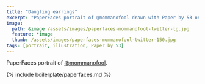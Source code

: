 ```yaml
---
title: "Dangling earrings"
excerpt: "PaperFaces portrait of @mommanofool drawn with Paper by 53 on an iPad."
image: 
  path: &image /assets/images/paperfaces-mommanofool-twitter-lg.jpg 
  feature: *image
  thumb: /assets/images/paperfaces-mommanofool-twitter-150.jpg
tags: [portrait, illustration, Paper by 53]
---
```


PaperFaces portrait of [@mommanofool](http://twitter.com/mommanofool).

{% include boilerplate/paperfaces.md %}